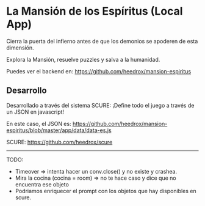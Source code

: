 # La Mansión de los Espíritus (Local App)

Cierra la puerta del infierno antes de que los demonios se apoderen de esta dimensión.

Explora la Mansión, resuelve puzzles y salva a la humanidad.

Puedes ver el backend en: https://github.com/heedrox/mansion-espiritus

## Desarrollo

Desarrollado a través del sistema SCURE: ¡Define todo el juego a través de un JSON en javascript!

En este caso, el JSON es: https://github.com/heedrox/mansion-espiritus/blob/master/app/data/data-es.js

SCURE: https://github.com/heedrox/scure

----
TODO:
- Timeover => intenta hacer un conv.close() y no existe y crashea.
- Mira la cocina (cocina = room) => no te hace caso y dice que no encuentra ese objeto
- Podriamos enriquecer el prompt con los objetos que hay disponibles en scure.

